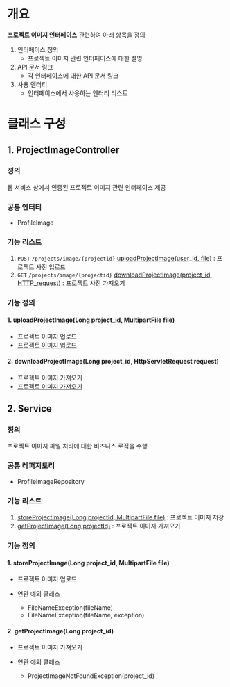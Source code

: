 # 개요
**프로젝트 이미지 인터페이스** 관련하여 아래 항목을 정의
1. 인터페이스 정의
    - 프로젝트 이미지 관련 인터페이스에 대한 설명
2. API 문서 링크
    - 각 인터페이스에 대한 API 문서 링크
3. 사용 엔터티
    - 인터페이스에서 사용하는 엔터티 리스트

# 클래스 구성
## 1. ProjectImageController
### 정의
웹 서비스 상에서 인증된 프로젝트 이미지 관련 인터페이스 제공  

### 공통 엔터티
- ProfileImage

### 기능 리스트
1. `POST` `/projects/image/{projectid}` [uploadProjectImage(user_id, file)](#1-uploadprojectimagelong-project_id-multipartfile-file) : 프로젝트 사진 업로드
2. `GET` `/projects/image/{projectid}` [downloadProjectImage(project_id, HTTP_request)](#2-downloadprojectimagelong-project_id-httpservletrequest-request) : 프로젝트 사진 가져오기

### 기능 정의
#### 1. uploadProjectImage(Long project_id, MultipartFile file)
  - 프로젝트 이미지 업로드
  - [프로젝트 이미지 업로드](https://egluuapi.codingnome.dev/docs/index.html#resourcesProjectImageUpload "해당 API 문서로 이동")

#### 2. downloadProjectImage(Long project_id, HttpServletRequest request)
  - 프로젝트 이미지 가져오기
  - [프로젝트 이미지 가져오기](https://egluuapi.codingnome.dev/docs/index.html#resourcesProjectImageUpload "해당 API 문서로 이동")


## 2. Service
### 정의
프로젝트 이미지 파일 처리에 대한 비즈니스 로직을 수행

### 공통 레퍼지토리
  - ProfileImageRepository
   
### 기능 리스트
1. [storeProjectImage(Long projectId, MultipartFile file)](#1-storeprojectimagelong-project_id-multipartfile-file) : 프로젝트 이미지 저장
2. [getProjectImage(Long projectId)](#2-getprojectimagelong-project_id) : 프로젝트 이미지 가져오기

### 기능 정의
#### 1. storeProjectImage(Long project_id, MultipartFile file)
  - 프로젝트 이미지 업로드

  - 연관 예외 클래스
    - FileNameException(fileName)
    - FileNameException(fileName, exception)

#### 2. getProjectImage(Long project_id)
  - 프로젝트 이미지 가져오기

  - 연관 예외 클래스
    - ProjectImageNotFoundException(project_id)
